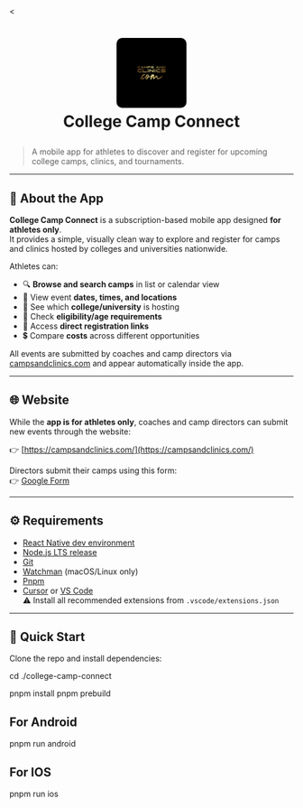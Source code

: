 <<h1 align="center">
  <img alt="logo" src="./assets/icon.png" width="124px" style="border-radius:10px"/><br/>
  College Camp Connect
</h1>

> A mobile app for athletes to discover and register for upcoming college camps, clinics, and tournaments.

---

## 📖 About the App

**College Camp Connect** is a subscription-based mobile app designed **for athletes only**.  
It provides a simple, visually clean way to explore and register for camps and clinics hosted by colleges and universities nationwide.  

Athletes can:  
- 🔍 **Browse and search camps** in list or calendar view  
- 📅 View event **dates, times, and locations**  
- 🏫 See which **college/university** is hosting  
- 🎯 Check **eligibility/age requirements**  
- 🔗 Access **direct registration links**  
- 💲 Compare **costs** across different opportunities  

All events are submitted by coaches and camp directors via [campsandclinics.com](https://campsandclinics.com/) and appear automatically inside the app.

---

## 🌐 Website

While the **app is for athletes only**, coaches and camp directors can submit new events through the website:  

👉 [https://campsandclinics.com/](https://campsandclinics.com/)  

Directors submit their camps using this form:  
👉 [Google Form](https://docs.google.com/forms/d/e/1FAIpQLSfmsO794kmdV90JiXrFkA0eD5mqPkpbp3Ub5O9RIpKYIAnxfg/viewform)  

---

## ⚙️ Requirements

- [React Native dev environment](https://reactnative.dev/docs/environment-setup)
- [Node.js LTS release](https://nodejs.org/en/)
- [Git](https://git-scm.com/)
- [Watchman](https://facebook.github.io/watchman/docs/install#buildinstall) (macOS/Linux only)
- [Pnpm](https://pnpm.io/installation)
- [Cursor](https://www.cursor.com/) or [VS Code](https://code.visualstudio.com/download)  
  ⚠️ Install all recommended extensions from `.vscode/extensions.json`

---

## 🚀 Quick Start

Clone the repo and install dependencies:

cd ./college-camp-connect

pnpm install
pnpm prebuild

## For Android
pnpm run android

## For IOS
pnpm run ios
